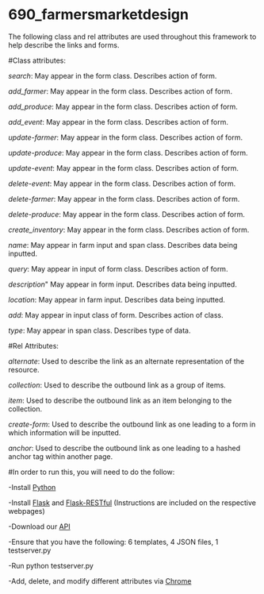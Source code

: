 690_farmersmarketdesign
=======================
The following class and rel attributes are used throughout this framework to help describe the links and forms.

#Class attributes:

  *search*:  May appear in the form class.  Describes action of form.
  
  *add_farmer*:  May appear in the form class.  Describes action of form.
  
  *add_produce*:  May appear in the form class.  Describes action of form.
  
  *add_event*:  May appear in the form class.  Describes action of form.
  
  *update-farmer*:  May appear in the form class.  Describes action of form.
  
  *update-produce*:  May appear in the form class.  Describes action of form.
  
  *update-event*:  May appear in the form class.  Describes action of form.
  
  *delete-event*:  May appear in the form class.  Describes action of form.
  
  *delete-farmer*:  May appear in the form class.  Describes action of form.
  
  *delete-produce*:  May appear in the form class.  Describes action of form.
  
  *create_inventory*:  May appear in the form class.  Describes action of form.
  
  *name*:  May appear in farm input and span class.  Describes data being inputted.
  
  *query*:  May appear in input of form class.  Describes action of form.
  
  *description*"  May appear in form input.  Describes data being inputted.
  
  *location*:  May appear in farm input.  Describes data being inputted.
  
  *add*:  May appear in input class of form.  Describes action of class.
  
  *type*:  May appear in span class.  Describes type of data.

 #Rel Attributes:

  *alternate*:  Used to describe the link as an alternate representation of the resource.

  *collection*:  Used to describe the outbound link as a group of items.
  
  *item*:  Used to describe the outbound link as an item belonging to the collection.
  
  *create-form*:  Used to describe the outbound link as one leading to a form in which information will be inputted.
  
  *anchor*:  Used to describe the outbound link as one leading to a hashed anchor tag within another page.
  

#In order to run this, you will need to do the follow:
 
  -Install [Python](https://www.python.org/)
  
  -Install [Flask](http://flask.pocoo.org/docs/0.10/installation/#installation) and [Flask-RESTful](http://flask-restful.readthedocs.org/en/latest/installation.html) (Instructions are included on the respective webpages)
  
-Download our [API](https://github.com/eipeele/690_farmersmarketdesign/archive/master.zip)

-Ensure that you have the following: 6 templates, 4 JSON files, 1 testserver.py 

-Run python testserver.py

-Add, delete, and modify different attributes via [Chrome](http://www.google.com/chrome/)
